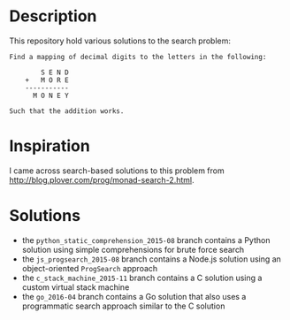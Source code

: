 # Description

This repository hold various solutions to the search problem:

    Find a mapping of decimal digits to the letters in the following:

            S E N D
        +   M O R E
        -----------
          M O N E Y

    Such that the addition works.

# Inspiration

I came across search-based solutions to this problem from
http://blog.plover.com/prog/monad-search-2.html.

# Solutions

- the `python_static_comprehension_2015-08` branch contains a Python solution
  using simple comprehensions for brute force search
- the `js_progsearch_2015-08` branch contains a Node.js solution using an
  object-oriented `ProgSearch` approach
- the `c_stack_machine_2015-11` branch contains a C solution using a custom
  virtual stack machine
- the `go_2016-04` branch contains a Go solution that also uses a programmatic
  search approach similar to the C solution
